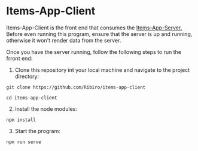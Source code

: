 # Items-App-Client
Items-App-Client is the front end that consumes the <a href="https://github.com/Ribiro/items-app-server">Items-App-Server.</a>
Before even running this program, ensure that the server is up and running, otherwise it won't render data from the server.

Once you have the server running, follow the following steps to run the frront end:

1. Clone this repository int your local machine and navigate to the project directory:
```
git clone https://github.com/Ribiro/items-app-client

cd items-app-client

```

2. Install the node modules:

```
npm install

```

3. Start the program:

```
npm run serve

```
